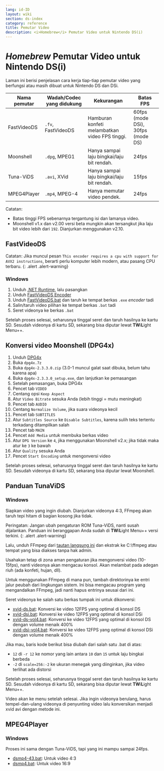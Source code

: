 ```yaml
---
lang: id-ID
layout: wiki
section: ds-index
category: reference
title: Pemutar Video
description: <i>Homebrew</i> Pemutar Video untuk Nintendo DS(i)
---
```


# *Homebrew* Pemutar Video untuk Nintendo DS(i)
Laman ini berisi penjelasan cara kerja tiap-tiap pemutar video yang berfungsi atau masih dibuat untuk Nintendo DS dan DSi.

| Nama pemutar | Wadah/Codec yang didukung | Kekurangan                                     | Batas FPS                         |
| ------------ | ------------------------- | ---------------------------------------------- | --------------------------------- |
| FastVideoDS  | `.fv`, FastVideoDS        | Hamburan konfeti melambatkan video FPS tinggi. | 60fps (mode DSi), 30fps (mode DS) |
| Moonshell    | `.dpg`, MPEG1             | Hanya sampai laju bingkai/laju bit rendah.     | 24fps                             |
| Tuna-ViDS    | `.avi`, XVid              | Hanya sampai laju bingkai/laju bit rendah.     | 15fps                             |
| MPEG4Player  | `.mp4`, MPEG-4            | Hanya memutar video pendek.                    | 24fps                             |

Catatan:
- Batas tinggi FPS sebenarnya tergantung isi dan lamanya video.
- Moonshell v1.x dan v2.00 versi beta mungkin akan tersangkut jika laju bit video lebih dari `192`. Dianjurkan menggunakan v2.10.

## FastVideoDS

Catatan: Jika muncul pesan `This encoder requires a cpu with support for AVX2 instructions`, berarti perlu komputer lebih modern, atau pasang CPU terbaru.
{: .alert .alert-warning}

### Windows

1. Unduh [.NET Runtime](https://dotnet.microsoft.com/en-us/download/dotnet/thank-you/runtime-6.0.12-windows-x64-installer?cid=getdotnetcore), lalu pasangkan
1. Unduh [FastVideoDS Encoder](https://mega.nz/file/mYwiBTZA#FX6k-9cclPig4_WutE9IueVR7NN0Kxl-mZvRXyhpQRg)
1. Unduh [FastVideoDS.bat](/assets/files/FastVideoDS.bat) dan taruh ke tempat berkas `.exe` *encoder* tadi
1. Salin/taruh video pilihan ke tempat berkas `.bat` tadi
1. Seret videonya ke berkas `.bat`

Setelah proses selesai, seharusnya tinggal seret dan taruh hasilnya ke kartu SD. Sesudah videonya di kartu SD, sekarang bisa diputar lewat **TW**i**L**ight Menu++.

## Konversi video Moonshell (DPG4x)

1. Unduh [DPG4x](https://www.gamebrew.org/wiki/DPG4X)
1. Buka `dpg4x.7z`
1. Buka `dpg4x-2.3.3.0.zip` (3.0-1 muncul galat saat dibuka, belum tahu karena apa)
1. Buka `dpg4x-2.3.3.0_setup.exe`, dan lanjutkan ke pemasangan
1. Setelah pemasangan, buka DPG4x
1. Pencet tab `VIDEO`
1. Centang opsi `Keep Aspect`
1. Atur `Video Bitrate` sesuka Anda (lebih tinggi = mutu meningkat)
1. Pencet tab `AUDIO`
1. Centang `Normalize Volume`, jika suara videonya kecil
1. Pencet tab `SUBTITLES`
1. Atur `Subtitles Source` ke `Disable Subtitles`, karena sulih teks tertentu terkadang ditampilkan salah
1. Pencet tab `MAIN`
1. Pencet `Add Media` untuk membuka berkas video
1. Atur `DPG Version` ke `4`, jika menggunakan Moonshell v2.x; jika tidak maka atur ke `3` ke bawah
1. Atur `Quality` sesuka Anda
1. Pencet `Start Encoding` untuk mengonversi video

Setelah proses selesai, seharusnya tinggal seret dan taruh hasilnya ke kartu SD. Sesudah videonya di kartu SD, sekarang bisa diputar lewat Moonshell.

## Panduan TunaViDS

### Windows
Siapkan video yang ingin diubah. Dianjurkan videonya 4:3, FFmpeg akan taruh tepi hitam di bagian kosong jika tidak.

Peringatan: Jangan ubah pengaturan ROM Tuna-ViDS, nanti susah dijalankan. Panduan ini beranggapan Anda sudah di **TW**i**L**ight Menu++ versi terkini.
{: .alert .alert-warning}

Lalu, unduh FFmpeg dari [tautan langsung ini](https://www.gyan.dev/ffmpeg/builds/ffmpeg-git-essentials.7z) dan ekstrak ke C:\ffmpeg atau tempat yang bisa diakses tanpa hak admin.

Usahakan tetap di zona aman pengaturan jika mengonversi video (10-15fps), nanti videonya akan mengacau konsol. Akan melambat pada adegan riuh (ada konfeti, hujan, dll).

Untuk menggunakan FFmpeg di mana pun, tambah direktorinya ke entri jalur peubah dari lingkungan sistem. Ini bisa mengacau program yang mengandalkan FFmpeg, jadi nanti hapus entrinya seusai dari ini.

Seret videonya ke salah satu berkas tumpak ini untuk dikonversi:
- [xvid-ds.bat](/assets/files/xvid-ds.bat): Konversi ke video 12FPS yang optimal di konsol DS
- [xvid-dsi.bat](/assets/files/xvid-dsi.bat): Konversi ke video 12FPS yang optimal di konsol DSi
- [xvid-ds-vol4.bat](/assets/files/xvid-ds-vol4.bat): Konversi ke video 12FPS yang optimal di konsol DS dengan volume menaik 400%
- [xvid-dsi-vol4.bat](/assets/files/xvid-dsi-vol4.bat): Konversi ke video 12FPS yang optimal di konsol DSi dengan volume menaik 400%

Jika mau, baris kode berikut bisa diubah dari salah satu .bat di atas:
- `12` di `-r 12` ke nomor yang lain antara `10` dan `15` untuk laju bingkai berbeda
- `-2` di `scale=256:-2` ke ukuran menegak yang diinginkan, jika video terlihat ada distorsi

Setelah proses selesai, seharusnya tinggal seret dan taruh hasilnya ke kartu SD. Sesudah videonya di kartu SD, sekarang bisa diputar lewat **TW**i**L**ight Menu++.

Video akan ke menu setelah selesai. Jika ingin videonya berulang, harus tempel-dan-ulang videonya di penyunting video lalu konversikan menjadi xvid avi dengan metode ini.

## MPEG4Player

### Windows

Proses ini sama dengan Tuna-ViDS, tapi yang ini mampu sampai 24fps.
- [dsmp4-43.bat](/assets/files/dsmp4.bat): Untuk video 4:3
- [dsmp4.bat](/assets/files/dsmp4.bat): Untuk video 16:9
